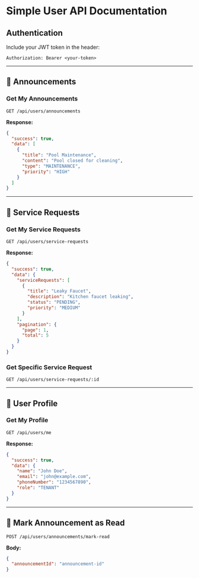 # Simple User API Documentation

## Authentication
Include your JWT token in the header:
```
Authorization: Bearer <your-token>
```

---

## 📢 Announcements

### Get My Announcements
```
GET /api/users/announcements
```

**Response:**
```json
{
  "success": true,
  "data": [
    {
      "title": "Pool Maintenance",
      "content": "Pool closed for cleaning",
      "type": "MAINTENANCE",
      "priority": "HIGH"
    }
  ]
}
```

---

## 🔧 Service Requests

### Get My Service Requests
```
GET /api/users/service-requests
```

**Response:**
```json
{
  "success": true,
  "data": {
    "serviceRequests": [
      {
        "title": "Leaky Faucet",
        "description": "Kitchen faucet leaking",
        "status": "PENDING",
        "priority": "MEDIUM"
      }
    ],
    "pagination": {
      "page": 1,
      "total": 5
    }
  }
}
```

### Get Specific Service Request
```
GET /api/users/service-requests/:id
```

---

## 👤 User Profile

### Get My Profile
```
GET /api/users/me
```

**Response:**
```json
{
  "success": true,
  "data": {
    "name": "John Doe",
    "email": "john@example.com",
    "phoneNumber": "1234567890",
    "role": "TENANT"
  }
}
```

---

## 📝 Mark Announcement as Read
```
POST /api/users/announcements/mark-read
```

**Body:**
```json
{
  "announcementId": "announcement-id"
}
``` 